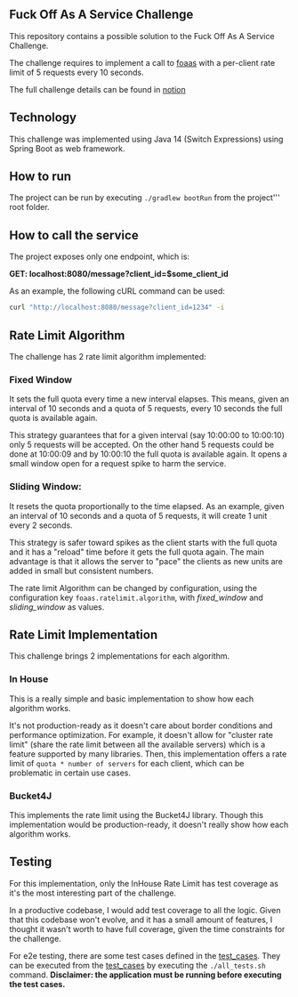 ## Fuck Off As A Service Challenge
This repository contains a possible solution to the Fuck Off As A Service Challenge.

The challenge requires to implement a call to [foaas](https://www.foaas.com/) with a per-client rate limit of 5 requests every 10 seconds.

The full challenge details can be found in [notion](https://thorn-paperback-665.notion.site/L2-Coding-Challenge-f55f26875e1c4871b528f07e109c0e52)

## Technology 
This challenge was implemented using Java 14 (Switch Expressions) using Spring Boot as web framework.

## How to run
The project can be run by executing `./gradlew bootRun` from the project''' root folder.

## How to call the service
The project exposes only one endpoint, which is:

**GET: localhost:8080/message?client_id=$some_client_id**

As an example, the following cURL command can be used:

```bash
curl "http://localhost:8080/message?client_id=1234" -i
```
## Rate Limit Algorithm
The challenge has 2 rate limit algorithm implemented:

### Fixed Window 
It sets the full quota every time a new interval elapses. This means, given an interval of 10 seconds and a quota of 5 requests, every 10 seconds the full quota is available again.

This strategy guarantees that for a given interval (say 10:00:00 to 10:00:10) only 5 requests will be accepted. On the other hand 5 requests could be done at 10:00:09 and by 10:00:10 the full quota is available again. It opens a small window open for a request spike to harm the service.

### Sliding Window: 
It resets the quota proportionally to the time elapsed. As an example, given an interval of 10 seconds and a quota of 5 requests, it will create 1 unit every 2 seconds.

This strategy is safer toward spikes as the client starts with the full quota and it has a "reload" time before it gets the full quota again. The main advantage is that it allows the server to "pace" the clients as new units are added in small but consistent numbers.

The rate limit Algorithm can be changed by configuration, using the configuration key `foaas.ratelimit.algorithm`, with *fixed_window* and *sliding_window* as values.

## Rate Limit Implementation
This challenge brings 2 implementations for each algorithm.

### In House
This is a really simple and basic implementation to show how each algorithm works.

It's not production-ready as it doesn't care about border conditions and performance optimization. 
For example, it doesn't allow for "cluster rate limit" (share the rate limit between all the available servers) which is a feature supported by many libraries. Then, this implementation offers a rate limit of `quota * number of servers` for each client, which can be problematic in certain use cases.

### Bucket4J
This implements the rate limit using the Bucket4J library. Though this implementation would be production-ready, it doesn't really show how each algorithm works.

## Testing
For this implementation, only the InHouse Rate Limit has test coverage as it's the most interesting part of the challenge.

In a productive codebase, I would add test coverage to all the logic. Given that this codebase won't evolve, and it has a small amount of features, I thought it wasn't worth to have full coverage, given the time constraints for the challenge.

For e2e testing, there are some test cases defined in the [test_cases](test_cases). They can be executed from the [test_cases](test_cases) by executing the `./all_tests.sh` command. **Disclaimer: the application must be running before executing the test cases.**
